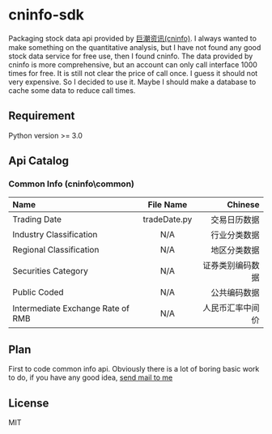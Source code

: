 # cninfo-sdk
Packaging stock data api provided by [巨潮资讯(cninfo)](http://webapi.cninfo.com.cn/).
I always wanted to make something on the quantitative analysis, but I have not found any good stock data service for free use,
then I found cninfo.
The data provided by cninfo is more comprehensive, but an account can only call interface 1000 times for free. It is still not
clear the price of call once. I guess it should not very expensive. So I decided to use it.
Maybe I should make a database to cache some data to reduce call times.

## Requirement
Python version >= 3.0

## Api Catalog

### Common Info (cninfo\common)
Name | File Name | Chinese
:----------- | :-----------: | -----------:
Trading Date | tradeDate.py | 交易日历数据
Industry Classification | N/A | 行业分类数据
Regional Classification | N/A | 地区分类数据
Securities Category | N/A | 证券类别编码数据
Public Coded | N/A | 公共编码数据
Intermediate Exchange Rate of RMB | N/A | 人民币汇率中间价

## Plan
First to code common info api. Obviously there is a lot of boring basic work to do, if you have any good idea,
<a href="mailto:icharm.me@outlook.com">send mail to me</a>

## License
MIT
